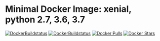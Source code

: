 # Minimal Docker Image: xenial, python 2.7, 3.6, 3.7

[![DockerBuildstatus](https://img.shields.io/docker/cloud/build/khau/xenial_python.svg)](https://hub.docker.com/r/khau/xenial_python/)
[![DockerBuildstatus](https://img.shields.io/docker/automated/khau/xenial_python.svg)](https://hub.docker.com/r/khau/xenial_python/)
[![Docker Pulls](https://img.shields.io/docker/pulls/khau/xenial_python.svg)](https://hub.docker.com/r/khau/xenial_python.svg)
[![Docker Stars](https://img.shields.io/docker/stars/khau/xenial_python.svg)](https://hub.docker.com/r/khau/xenial_python.svg)
